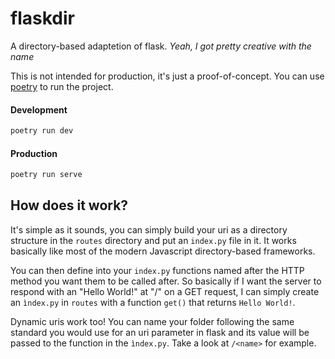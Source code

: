 # flaskdir

A directory-based adaptetion of flask. _Yeah, I got pretty creative with the name_

This is not intended for production, it's just a proof-of-concept. You can use [poetry](https://python-poetry.org/) to run the project.

#### Development

```py
poetry run dev
```

#### Production

```py
poetry run serve
```

## How does it work?

It's simple as it sounds, you can simply build your uri as a directory structure in the `routes` directory and put an `index.py` file in it. It works basically like most of the modern Javascript directory-based frameworks.

You can then define into your `index.py` functions named after the HTTP method you want them to be called after. So basically if I want the server to respond with an "Hello World!" at "/" on a GET request, I can simply create an `ìndex.py` in `routes` with a function `get()` that returns `Hello World!`.

Dynamic uris work too! You can name your folder following the same standard you would use for an uri parameter in flask and its value will be passed to the function in the `ìndex.py`. Take a look at `/<name>` for example.
